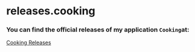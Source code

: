 # releases.cooking
### You can find the official releases of my application `Cooking`at:
[Cooking Releases](https://releases.cooking.devcacti.com)
